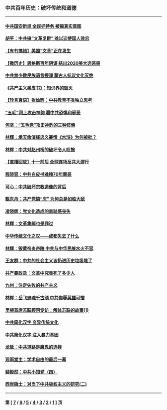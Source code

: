 ### 中共百年历史：破坏传统和道德
---
#### [中共国安新规 全民抓特务 被揭真实意图](../../pages/nf1176114/n12911615.md?05170430) 
#### [胡平：中共搞“文革复辟” 难以迫使国人效忠](../../pages/nf1176114/n12905760.md?05170430) 
#### [【有冇搞错】美国“文革”正在发生](../../pages/nf1176114/n12650309.md?05170430) 
#### [【微历史】恩格斯百年阴谋 结出2020美大选恶果](../../pages/nf1176114/n12597490.md?05170430) 
#### [中共禁少数民族语言授课 蒙古人抗议文化灭绝](../../pages/nf1176114/n12362711.md?05170430) 
#### [《共产主义黑皮书》：知识界的毁灭](../../pages/nf1176114/n12198436.md?05170430) 
#### [【珍言真语】张灿辉：中共教育不准独立思考](../../pages/nf1176114/n12116869.md?05170430) 
#### [“五毛”网上攻击神韵 曝中共恐惧和邪恶](../../pages/nf1176114/n11676030.md?05170430) 
#### [何坚：“五毛党”攻击神韵的三种伎俩](../../pages/nf1176114/n11676839.md?05170430) 
#### [林辉：承天命演绎忠义豪情《水浒》为何被批？](../../pages/nf1176114/n11660999.md?05170430) 
#### [林辉：中共对赵州桥的破坏令人叹惋](../../pages/nf1176114/n11622063.md?05170430) 
#### [【直播回放】十一前后 全球连场反共大游行](../../pages/nf1176114/n11544233.md?05170430) 
#### [程晓容：中共白皮书难掩70年罪恶](../../pages/nf1176114/n11552335.md?05170430) 
#### [可心：中共破坏宗教造像的背后](../../pages/nf1176114/n11518358.md?05170430) 
#### [甄东舟：共产党搞“庆” 为何总是如临大敌](../../pages/nf1176114/n11509183.md?05170430) 
#### [凌晓辉：党文化造成的羞耻感丧失](../../pages/nf1176114/n11485526.md?05170430) 
#### [林辉：文革集邮也是罪过](../../pages/nf1176114/n11362608.md?05170430) 
#### [中华传统文化之叹——成都失去了什么](../../pages/nf1176114/n11092294.md?05170430) 
#### [林辉：毁黄帝炎帝陵 中共与中华民族水火不容](../../pages/nf1176114/n11061288.md?05170430) 
#### [王友群：中共的社会主义该扔进历史垃圾堆了](../../pages/nf1176114/n11038771.md?05170430) 
#### [共产暴政录：文革中究竟死了多少人](../../pages/nf1176114/n11000879.md?05170430) 
#### [九州：注定失败的共产主义](../../pages/nf1176114/n10995753.md?05170430) 
#### [林辉：岳飞忠魂千古颂 中共侮辱英雄可憎](../../pages/nf1176114/n10990583.md?05170430) 
#### [里根首席苏联顾问专访：解体苏联的故事(1)](../../pages/nf1176114/n10927121.md?05170430) 
#### [中共简化汉字 变异传统文化](../../pages/nf1176114/n10885901.md?05170430) 
#### [中共简化汉字 注入暴力基因](../../pages/nf1176114/n10884662.md?05170430) 
#### [龙延：中共道路是魔鬼的选择](../../pages/nf1176114/n10902151.md?05170430) 
#### [观雨堂主：学术自由的最后一幕](../../pages/nf1176114/n10896282.md?05170430) 
#### [裴毅然：中共小知党（四）](../../pages/nf1176114/n10889466.md?05170430) 
#### [西岸隐士：对当下中共极权主义的研究(二)](../../pages/nf1176114/n10878756.md?05170430) 

---
#### 第 [ [7](./7.md?05170430) / [6](./6.md?05170430) / [5](./5.md?05170430) / [4](./4.md?05170430) / [3](./3.md?05170430) / [2](./2.md?05170430) / [1](./1.md?05170430) ] 页
